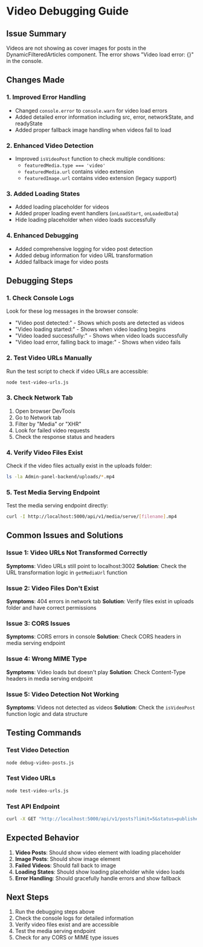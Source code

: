 # Video Debugging Guide

## Issue Summary
Videos are not showing as cover images for posts in the DynamicFilteredArticles component. The error shows "Video load error: {}" in the console.

## Changes Made

### 1. Improved Error Handling
- Changed `console.error` to `console.warn` for video load errors
- Added detailed error information including src, error, networkState, and readyState
- Added proper fallback image handling when videos fail to load

### 2. Enhanced Video Detection
- Improved `isVideoPost` function to check multiple conditions:
  - `featuredMedia.type === 'video'`
  - `featuredMedia.url` contains video extension
  - `featuredImage.url` contains video extension (legacy support)

### 3. Added Loading States
- Added loading placeholder for videos
- Added proper loading event handlers (`onLoadStart`, `onLoadedData`)
- Hide loading placeholder when video loads successfully

### 4. Enhanced Debugging
- Added comprehensive logging for video post detection
- Added debug information for video URL transformation
- Added fallback image for video posts

## Debugging Steps

### 1. Check Console Logs
Look for these log messages in the browser console:
- "Video post detected:" - Shows which posts are detected as videos
- "Video loading started:" - Shows when video loading begins
- "Video loaded successfully:" - Shows when video loads successfully
- "Video load error, falling back to image:" - Shows when video fails

### 2. Test Video URLs Manually
Run the test script to check if video URLs are accessible:
```bash
node test-video-urls.js
```

### 3. Check Network Tab
1. Open browser DevTools
2. Go to Network tab
3. Filter by "Media" or "XHR"
4. Look for failed video requests
5. Check the response status and headers

### 4. Verify Video Files Exist
Check if the video files actually exist in the uploads folder:
```bash
ls -la Admin-panel-backend/uploads/*.mp4
```

### 5. Test Media Serving Endpoint
Test the media serving endpoint directly:
```bash
curl -I http://localhost:5000/api/v1/media/serve/[filename].mp4
```

## Common Issues and Solutions

### Issue 1: Video URLs Not Transformed Correctly
**Symptoms**: Video URLs still point to localhost:3002
**Solution**: Check the URL transformation logic in `getMediaUrl` function

### Issue 2: Video Files Don't Exist
**Symptoms**: 404 errors in network tab
**Solution**: Verify files exist in uploads folder and have correct permissions

### Issue 3: CORS Issues
**Symptoms**: CORS errors in console
**Solution**: Check CORS headers in media serving endpoint

### Issue 4: Wrong MIME Type
**Symptoms**: Video loads but doesn't play
**Solution**: Check Content-Type headers in media serving endpoint

### Issue 5: Video Detection Not Working
**Symptoms**: Videos not detected as videos
**Solution**: Check the `isVideoPost` function logic and data structure

## Testing Commands

### Test Video Detection
```bash
node debug-video-posts.js
```

### Test Video URLs
```bash
node test-video-urls.js
```

### Test API Endpoint
```bash
curl -X GET "http://localhost:5000/api/v1/posts?limit=5&status=published" | jq '.data[] | select(.featuredMedia.type == "video")'
```

## Expected Behavior

1. **Video Posts**: Should show video element with loading placeholder
2. **Image Posts**: Should show image element
3. **Failed Videos**: Should fall back to image
4. **Loading States**: Should show loading placeholder while video loads
5. **Error Handling**: Should gracefully handle errors and show fallback

## Next Steps

1. Run the debugging steps above
2. Check the console logs for detailed information
3. Verify video files exist and are accessible
4. Test the media serving endpoint
5. Check for any CORS or MIME type issues


